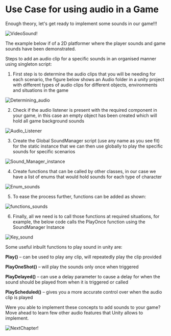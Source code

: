 # Use Case for using audio in a Game

Enough theory, let's get ready to implement some sounds in our game!!!

![VideoSound!](https://media.giphy.com/media/xUPJPjTKii41WYbZHW/giphy.gif)

The example below if of a 2D platformer where the player sounds and game sounds have been demonstrated.

Steps to add an audio clip for a specific sounds in an organised manner using singleton script:

1. First step is to determine the audio clips that you will be needing for each scenario, the figure below shows an Audio folder in a unity project with different types of audio clips for different objects, environments and situations in the game

![Determining_audio](https://user-images.githubusercontent.com/44625252/152986892-cefdbbe8-3f5d-41b0-8e16-7ec7c1b2ddda.png)

2. Check if the audio listener is present with the required component in your game, in this case an empty object has been created which will hold all game background sounds

![Audio_Listener](https://user-images.githubusercontent.com/44625252/152986937-01c71adb-b526-4dbd-877e-970b20a7f008.png)

3. Create the Global SoundManager script (use any name as you see fit) for the static instance that we can then use globally to play the specific sounds for specific scenarios

![Sound_Manager_instance](https://user-images.githubusercontent.com/44625252/152986993-8696dfcb-f54f-4046-8095-686cf99180ff.png)

4. Create functions that can be called by other classes, in our case we have a list of enums that would hold sounds for each type of character

![Enum_sounds](https://user-images.githubusercontent.com/44625252/152987039-60c311d5-e290-45e0-86b3-36b95b0d6cfd.png)

5. To ease the process further, functions can be added as shown:

![functions_sounds](https://user-images.githubusercontent.com/44625252/152987081-92f8c773-bc94-4151-beba-fa3b9fae0924.png)

6. Finally, all we need is to call those functions at required situations, for example, the below code calls the PlayOnce function using the SoundManager Instance

![Key_sound](https://user-images.githubusercontent.com/44625252/152987129-bd76d303-5af7-4316-a869-04e0cfbbbea4.png)

Some useful inbuilt functions to play sound in unity are:

**Play()** – can be used to play any clip, will repeatedly play the clip provided

**PlayOneShot()** – will play the sounds only once when triggered

**PlayDelayed()** – can use a delay parameter to cause a delay for when the sound should be played from when it is triggered or called

**PlayScheduled()** – gives you a more accurate control over when the audio clip is played

Were you able to implement these concepts to add sounds to your game? Move ahead to learn few other audio features that Unity allows to implement.

![NextChapter!](https://media.giphy.com/media/xUPJPjTKii41WYbZHW/giphy.gif)
